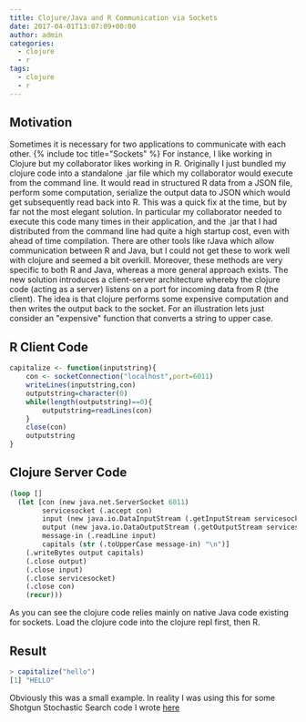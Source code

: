 ```yaml
---
title: Clojure/Java and R Communication via Sockets
date: 2017-04-01T13:07:09+00:00
author: admin
categories:
  - clojure
  - r
tags:
  - clojure
  - r
---
```


## Motivation
Sometimes it is necessary for two applications to communicate with each other. 
{% include toc title="Sockets" %}
For instance, I like working in Clojure but my collaborator likes working in R. 
Originally I just bundled my clojure code into a standalone .jar file which my collaborator would execute from the command line. 
It would read in structured R data from a JSON file, perform some computation, serialize the output data to JSON which would get subsequently read back into R. 
This was a quick fix at the time, but by far not the most elegant solution. 
In particular my collaborator needed to execute this code many times in their application, and the .jar that I had distributed from the command line had quite a high startup cost, even with ahead of time compilation.
There are other tools like rJava which allow communication between R and Java, but I could not get these to work well with clojure and seemed a bit overkill. 
Moreover, these methods are very specific to both R and Java, whereas a more general approach exists.
The new solution introduces a client-server architecture whereby the clojure code (acting as a server) listens on a port for incoming data from R (the client). 
The idea is that clojure performs some expensive computation and then writes the output back to the socket. 
For an illustration lets just consider an "expensive" function that converts a string to upper case. 

## R Client Code
```r
capitalize <- function(inputstring){
	con <- socketConnection("localhost",port=6011)
	writeLines(inputstring,con)
	outputstring=character(0)
	while(length(outputstring)==0){
		outputstring=readLines(con)
	}
	close(con)
	outputstring
}
```

## Clojure Server Code
```clojure
(loop []
  (let [con (new java.net.ServerSocket 6011)
        servicesocket (.accept con)
        input (new java.io.DataInputStream (.getInputStream servicesocket))
        output (new java.io.DataOutputStream (.getOutputStream servicesocket))
        message-in (.readLine input)
        capitals (str (.toUpperCase message-in) "\n")]
    (.writeBytes output capitals)
    (.close output)
    (.close input)
    (.close servicesocket)
    (.close con)
    (recur)))
```
As you can see the clojure code relies mainly on native Java code existing for sockets. Load the clojure code into the clojure repl first, then R.

## Result
```r
> capitalize("hello")
[1] "HELLO"
```

Obviously this was a small example. In reality I was using this for some Shotgun Stochastic Search code I wrote [here](https://github.com/michaellindon/sss4clj)
